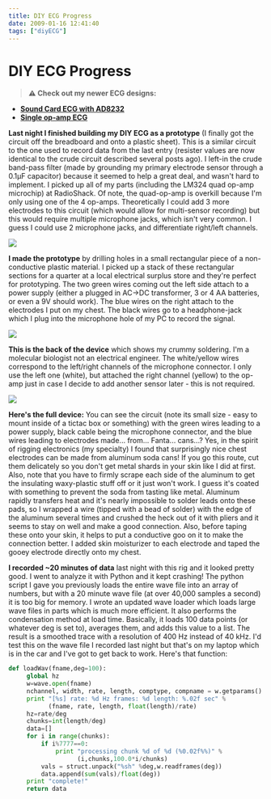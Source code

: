 ```yaml
---
title: DIY ECG Progress
date: 2009-01-16 12:41:40
tags: ["diyECG"]
---
```


# DIY ECG Progress

> **⚠️ Check out my newer ECG designs:** 
* [**Sound Card ECG with AD8232**](https://swharden.com/blog/2019-03-15-sound-card-ecg-with-ad8232/)
* [**Single op-amp ECG**](https://swharden.com/blog/2016-08-08-diy-ecg-with-1-op-amp/)

__Last night I finished building my DIY ECG as a prototype__ (I finally got the circuit off the breadboard and onto a plastic sheet). This is a similar circuit to the one used to record data from the last entry (resister values are now identical to the crude circuit described several posts ago). I left-in the crude band-pass filter (made by grounding my primary electrode sensor through a 0.1µF capacitor) because it seemed to help a great deal, and wasn't hard to implement. I picked up all of my parts (including the LM324 quad op-amp microchip) at RadioShack. Of note, the quad-op-amp is overkill because I'm only using one of the 4 op-amps. Theoretically I could add 3 more electrodes to this circuit (which would allow for multi-sensor recording) but this would require multiple microphone jacks, which isn't very common. I guess I could use 2 microphone jacks, and differentiate right/left channels.

<div class="text-center img-border">

![](https://swharden.com/static/2009/01/16/diy_ecg5.jpg)

</div>

__I made the prototype__ by drilling holes in a small rectangular piece of a non-conductive plastic material. I picked up a stack of these rectangular sections for a quarter at a local electrical surplus store and they're perfect for prototyping. The two green wires coming out the left side attach to a power supply (either a plugged in AC-&gt;DC transformer, 3 or 4 AA batteries, or even a 9V should work). The blue wires on the right attach to the electrodes I put on my chest. The black wires go to a headphone-jack which I plug into the microphone hole of my PC to record the signal.

<div class="text-center img-border">

![](https://swharden.com/static/2009/01/16/diy_ecg6.jpg)

</div>

__This is the back of the device__ which shows my crummy soldering. I'm a molecular biologist not an electrical engineer. The white/yellow wires correspond to the left/right channels of the microphone connector. I only use the left one (white), but attached the right channel (yellow) to the op-amp just in case I decide to add another sensor later - this is not required.

<div class="text-center img-border">

![](https://swharden.com/static/2009/01/16/diy_ecg7.jpg)

</div>

__Here's the full device:__ You can see the circuit (note its small size - easy to mount inside of a tictac box or something) with the green wires leading to a power supply, black cable being the microphone connector, and the blue wires leading to electrodes made... from... Fanta... cans...? Yes, in the spirit of rigging electronics (my specialty) I found that surprisingly nice chest electrodes can be made from aluminum soda cans! If you go this route, cut them delicately so you don't get metal shards in your skin like I did at first. Also, note that you have to firmly scrape each side of the aluminum to get the insulating waxy-plastic stuff off or it just won't work. I guess it's coated with something to prevent the soda from tasting like metal. Aluminum rapidly transfers heat and it's nearly impossible to solder leads onto these pads, so I wrapped a wire (tipped with a bead of solder) with the edge of the aluminum several times and crushed the heck out of it with pliers and it seems to stay on well and make a good connection. Also, before taping these onto your skin, it helps to put a conductive goo on it to make the connection better. I added skin moisturizer to each electrode and taped the gooey electrode directly onto my chest.

__I recorded ~20 minutes of data__ last night with this rig and it looked pretty good. I went to analyze it with Python and it kept crashing! The python script I gave you previously loads the entire wave file into an array of numbers, but with a 20 minute wave file (at over 40,000 samples a second) it is too big for memory. I wrote an updated wave loader which loads large wave files in parts which is much more efficient. It also performs the condensation method at load time. Basically, it loads 100 data points (or whatever deg is set to), averages them, and adds this value to a list. The result is a smoothed trace with a resolution of 400 Hz instead of 40 kHz. I'd test this on the wave file I recorded last night but that's on my laptop which is in the car and I've got to get back to work. Here's that function:

```python
def loadWav(fname,deg=100):
     global hz
     w=wave.open(fname)
     nchannel, width, rate, length, comptype, compname = w.getparams()
     print "[%s] rate: %d Hz frames: %d length: %.02f sec" %
           (fname, rate, length, float(length)/rate)
     hz=rate/deg
     chunks=int(length/deg)
     data=[]
     for i in range(chunks):
         if i%7777==0:
             print "processing chunk %d of %d (%0.02f%%)" %
                   (i,chunks,100.0*i/chunks)
         vals = struct.unpack("%sh" %deg,w.readframes(deg))
         data.append(sum(vals)/float(deg))
     print "complete!"
     return data
```

